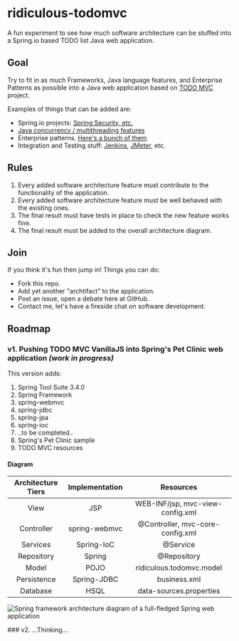 # ridiculous-todomvc

A fun experiment to see how much software architecture can be stuffed into a Spring.io based TODO list Java web application.

## Goal

Try to fit in as much Frameworks, Java language features, and Enterprise Patterns as possible into a Java web application based on [TODO MVC](http://todomvc.com/) project.

Examples of things that can be added are: 
- Spring.io projects: [Spring Security, etc.](http://spring.io/docs)
- [Java concurrency / multithreading features](http://docs.oracle.com/javase/tutorial/essential/concurrency/)
- Enterprise patterns. [Here's a bunch of them](http://martinfowler.com/articles/enterprisePatterns.html)
- Integration and Testing stuff: [Jenkins](http://jenkins-ci.org/), [JMeter](http://jmeter.apache.org/), etc.

## Rules

1. Every added software architecture feature must contribute to the functionality of the application.
2. Every added software architecture feature must be well behaved with the existing ones.
3. The final result must have tests in place to check the new feature works fine.
4. The final result must be added to the overall architecture diagram.

## Join

If you think it's fun then jump in! 
Things you can do:
- Fork this repo.
- Add yet another "archtifact" to the application.
- Post an issue, open a debate here at GitHub.
- Contact me, let's have a fireside chat on software development.

## Roadmap

### v1. Pushing TODO MVC VanillaJS into Spring's Pet Clinic web application _(work in progress)_

This version adds:

1. Spring Tool Suite 3.4.0
2. Spring Framework
  1. spring-webmvc
  2. spring-jdbc
  3. spring-jpa
  4. spring-ioc
  5. ..to be completed..
3. Spring's Pet Clinic sample
3. TODO MVC resources

#### Diagram

|Architecture Tiers|Implementation      |Resources                               |
|:----------------:|:------------------:|:--------------------------------------:|
|View              |JSP                 |WEB-INF/jsp, mvc-view-config.xml        |
|Controller        |spring-webmvc       |@Controller, mvc-core-config.xml        |
|Services          |Spring-IoC          |@Service                                |
|Repository        |Spring              |@Repository                             |
|Model             |POJO                |ridiculous.todomvc.model                |
|Persistence       |Spring-JDBC         |business.xml                            |
|Database          |HSQL                |data-sources.properties                 |

![Spring framework architecture diagram of a full-fledged Spring web application](http://docs.spring.io/spring/docs/4.0.0.RELEASE/spring-framework-reference/htmlsingle/images/overview-full.png)

### v2. ...Thinking...

